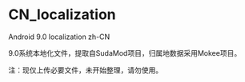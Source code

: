# CN_localization
Android 9.0 localization zh-CN

9.0系统本地化文件，提取自SudaMod项目，归属地数据采用Mokee项目。

注：现仅上传必要文件，未开始整理，请勿使用。
